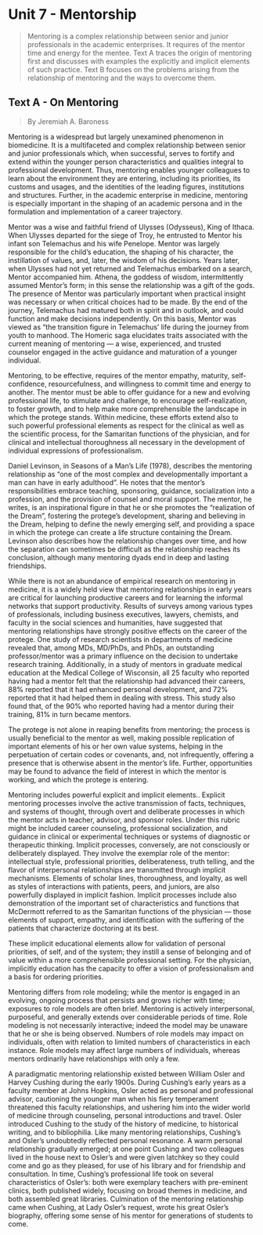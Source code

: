 # Unit 7 - Mentorship

> Mentoring is a complex relationship between senior and junior professionals in the academic enterprises. It requires of the mentor time and energy for the mentee. Text A traces the origin of mentoring first and discusses with examples the explicitly and implicit elements of such practice. Text B focuses on the problems arising from the relationship of mentoring and the ways to overcome them.

## Text A - On Mentoring

> By Jeremiah A. Baroness

Mentoring is a widespread but largely unexamined phenomenon in biomedicine. It is a multifaceted and complex relationship between senior and junior professionals which, when successful, serves to fortify and extend within the younger person characteristics and qualities integral to professional development. Thus, mentoring enables younger colleagues to learn about the environment they are entering, including its priorities, its customs and usages, and the identities of the leading figures, institutions and structures. Further, in the academic enterprise in medicine, mentoring is especially important in the shaping of an academic persona and in the formulation and implementation of a career trajectory.

Mentor was a wise and faithful friend of Ulysses (Odysseus), King of Ithaca. When Ulysses departed for the siege of Troy, he entrusted to Mentor his infant son Telemachus and his wife Penelope. Mentor was largely responsible for the child’s education, the shaping of his character, the instillation of values, and, later, the wisdom of his decisions. Years later, when Ulysses had not yet returned and Telemachus embarked on a search, Mentor accompanied him. Athena, the goddess of wisdom, intermittently assumed Mentor’s form; in this sense the relationship was a gift of the gods. The presence of Mentor was particularly important when practical insight was necessary or when critical choices had to be made. By the end of the journey, Telemachus had matured both in spirit and in outlook, and could function and make decisions independently. On this basis, Mentor was viewed as “the transition figure in Telemachus’ life during the journey from youth to manhood. The Homeric saga elucidates traits associated with the current meaning of mentoring — a wise, experienced, and trusted counselor engaged in the active guidance and maturation of a younger individual.

Mentoring, to be effective, requires of the mentor empathy, maturity, self-confidence, resourcefulness, and willingness to commit time and energy to another. The mentor must be able to offer guidance for a new and evolving professional life, to stimulate and challenge, to encourage self-realization, to foster growth, and to help make more comprehensible the landscape in which the protege stands. Within medicine, these efforts extend also to such powerful professional elements as respect for the clinical as well as the scientific process, for the Samaritan functions of the physician, and for clinical and intellectual thoroughness all necessary in the development of individual expressions of professionalism.

Daniel Levinson, in Seasons of a Man’s Life (1978), describes the mentoring relationship as “one of the most complex and developmentally important a man can have in early adulthood”. He notes that the mentor’s responsibilities embrace teaching, sponsoring, guidance, socialization into a profession, and the provision of counsel and moral support. The mentor, he writes, is an inspirational figure in that he or she promotes the “realization of the Dream”, fostering the protege’s development, sharing and believing in the Dream, helping to define the newly emerging self, and providing a space in which the protege can create a life structure containing the Dream. Levinson also describes how the relationship changes over time, and how the separation can sometimes be difficult as the relationship reaches its conclusion, although many mentoring dyads end in deep and lasting friendships.

While there is not an abundance of empirical research on mentoring in medicine, it is a widely held view that mentoring relationships in early years  are critical for launching productive careers and for learning the informal networks that support productivity. Results of surveys among various types of professionals, including business executives, lawyers, chemists, and faculty in the social sciences and humanities, have suggested that mentoring relationships have strongly positive effects on the career of the protege. One study of research scientists in departments of medicine revealed that, among MDs, MD/PhDs, and PhDs, an outstanding professor/mentor was a primary influence on the decision to undertake research training. Additionally, in a study of mentors in graduate medical education at the Medical College of Wisconsin, all 25 faculty who reported having had a mentor felt that the relationship had advanced their careers, 88% reported that it had enhanced personal development, and 72% reported that it had helped them in dealing with stress. This study also found that, of the 90% who reported having had a mentor during their training, 81% in turn became mentors.

The protege is not alone in reaping benefits from mentoring; the process is usually beneficial to the mentor as well, making possible replication of important elements of his or her own value systems, helping in the perpetuation of certain codes or covenants, and, not infrequently, offering a presence that is otherwise absent in the mentor’s life. Further, opportunities may be found to advance the field of interest in which the mentor is working, and which the protege is entering.

Mentoring includes powerful explicit and implicit elements.. Explicit mentoring processes involve the active transmission of facts, techniques, and systems of thought, through overt and deliberate processes in which the mentor acts in teacher, advisor, and sponsor roles. Under this rubric might be included career counseling, professional socialization, and guidance in clinical or experimental techniques or systems of diagnostic or therapeutic thinking. Implicit processes, conversely, are not consciously or deliberately displayed. They involve the exemplar role of the mentor: intellectual style, professional priorities, deliberateness, truth telling, and the flavor of interpersonal relationships are transmitted through implicit mechanisms. Elements of scholar lines, thoroughness, and loyalty, as well as styles of interactions with patients, peers, and juniors, are also powerfully displayed in implicit fashion. Implicit processes include also demonstration of the important set of characteristics and functions that McDermott referred to as the Samaritan functions of the physician — those elements of support, empathy, and identification with the suffering of the patients that characterize doctoring at its best.

These implicit educational elements allow for validation of personal priorities, of self, and of the system; they instill a sense of belonging and of value within a more comprehensible professional setting. For the physician, implicitly education has the capacity to offer a vision of professionalism and a basis for ordering priorities.

Mentoring differs from role modeling; while the mentor is engaged in an evolving, ongoing process that persists and grows richer with time; exposures to role models are often brief. Mentoring is actively interpersonal, purposeful, and generally extends over considerable periods of time. Role modeling is not necessarily interactive; indeed the model may be unaware that he or she is being observed. Numbers of role models may impact on individuals, often with relation to limited numbers of characteristics in each instance. Role models may affect large numbers of individuals, whereas mentors ordinarily have relationships with only a few.

A paradigmatic mentoring relationship existed between William Osler and Harvey Cushing during the early 1900s. During Cushing’s early years as a faculty member at Johns Hopkins, Osler acted as personal and professional advisor, cautioning the younger man when his fiery temperament threatened this faculty relationships, and ushering him into the wider world of medicine through counseling, personal introductions and travel. Osler introduced Cushing to the study of the history of medicine, to historical writing, and to bibliophilia. Like many mentoring relationships, Cushing’s and Osler’s undoubtedly reflected personal resonance. A warm personal relationship gradually emerged; at one point Cushing and two colleagues lived in the house next to Osler’s and were given latchkey so they could come and go as they pleased, for use of his library and for friendship and consultation. In time, Cushing’s professional life took on several characteristics of Osler’s: both were exemplary teachers with pre-eminent clinics, both published widely, focusing on broad themes in medicine, and both assembled great libraries. Culmination of the mentoring relationship came when Cushing, at Lady Osler’s request, wrote his great Osler’s biography, offering some sense of his mentor for generations of students to come.
